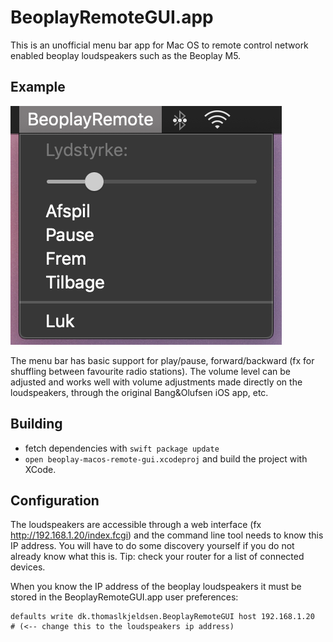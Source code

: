# BeoplayRemoteGUI.app

This is an unofficial menu bar app for Mac OS to remote control network enabled beoplay loudspeakers such as the Beoplay M5.

## Example

![Screenshot](./screenshot.png)

The menu bar has basic support for play/pause, forward/backward (fx for shuffling between favourite radio stations). The volume level can be adjusted and works well with volume adjustments made directly on the loudspeakers, through the original Bang&Olufsen iOS app, etc.

## Building
- fetch dependencies with `swift package update`
- `open beoplay-macos-remote-gui.xcodeproj` and build the project with XCode.

## Configuration
The loudspeakers are accessible through a web interface (fx http://192.168.1.20/index.fcgi) and the command line tool needs to know this IP address. You will have to do some discovery yourself if you do not already know what this is. Tip: check your router for a list of connected devices.

When you know the IP address of the beoplay loudspeakers it must be stored in the BeoplayRemoteGUI.app user preferences:

```
defaults write dk.thomaslkjeldsen.BeoplayRemoteGUI host 192.168.1.20     # (<-- change this to the loudspeakers ip address)
```

